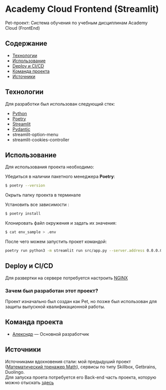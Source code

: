 # Academy Cloud Frontend (Streamlit)
Pet-проект: Система обучения по учебным дисциплинам Academy Cloud (FrontEnd)

## Содержание
- [Технологии](#технологии)
- [Использование](#использование)
- [Deploy и CI/CD](#deploy-и-cicd)
- [Команда проекта](#команда-проекта)
- [Источники](#источники)

## Технологии
Для разработки был использован следующий стек:
- [Python](https://www.python.org/)
- [Poetry](https://python-poetry.org/)
- [Streamlit](https://streamlit.io/)
- [Pydantic](https://docs.pydantic.dev/latest/)
- streamlit-option-menu
- streamlit-cookies-controller

## Использование
Для использования проекта необходимо:

Убедиться в наличии пакетного менеджера **Poetry**:
```sh
$ poetry --version
```

Окрыть папку проекта в терминале

Установить все зависимости :
```sh
$ poetry install
```

Клонировать файл окружения и задать их значения:
```sh
$ cat env_sample > .env
```

После чего можем запустить прокет командой:
```sh
poetry run python3 -m streamlit run src/app.py --server.address 0.0.0.0
```

## Deploy и CI/CD
Для развертки на сервере потребуется настроить [NGINX](https://nginx.org/en/)


### Зачем был разработан этот проект?
Проект изначально был создан как Pet, но позже был использован для защиты выпускной квалификационной работы.


## Команда проекта
- [Алексндр](https://t.me/grushev_works) — Основной разработчик

## Источники
Источниками вдохновения стали: мой предыдуший проект ([Математический тренажер Math](https://github.com/AlexeyGrushev/math_course_work)), сервисы по типу Skillbox, Getbrains, Duolingo. <br>
Для запуска проета потребуется его Back-end часть проекта, которую можно отыскать [здесь]("https://github.com/AlexeyGrushev/academycloud_backend")